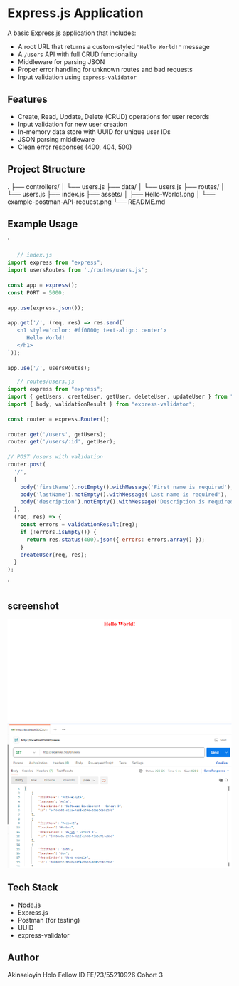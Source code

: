 # Express.js Application

A basic Express.js application that includes:
 - A root URL that returns a custom-styled `"Hello World!"` message
 - A `/users` API with full CRUD functionality
 - Middleware for parsing JSON
 - Proper error handling for unknown routes and bad requests
 - Input validation using `express-validator`

## Features
- Create, Read, Update, Delete (CRUD) operations for user records
- Input validation for new user creation
- In-memory data store with UUID for unique user IDs
- JSON parsing middleware
- Clean error responses (400, 404, 500)

## Project Structure
.
├── controllers/
│   └── users.js
├── data/
│   └── users.js
├── routes/
│   └── users.js
├── index.js
├── assets/
│   ├── Hello-World!.png
│   └── example-postman-API-request.png
└── README.md

## Example Usage
`
<!-- index.js -->
```js
   // index.js
import express from "express";
import usersRoutes from './routes/users.js';

const app = express();  
const PORT = 5000;

app.use(express.json());

app.get('/', (req, res) => res.send(`
   <h1 style='color: #ff0000; text-align: center'>
      Hello World!
   </h1>
`));

app.use('/', usersRoutes);
```

<!-- routes/users.js -->
```js
   // routes/users.js
import express from "express";
import { getUsers, createUser, getUser, deleteUser, updateUser } from "../controllers/users.js";
import { body, validationResult } from "express-validator";

const router = express.Router();

router.get('/users', getUsers);
router.get('/users/:id', getUser);

// POST /users with validation
router.post(
  '/',
  [
    body('firstName').notEmpty().withMessage('First name is required'),
    body('lastName').notEmpty().withMessage('Last name is required'),
    body('description').notEmpty().withMessage('Description is required')
  ],
  (req, res) => {
    const errors = validationResult(req);
    if (!errors.isEmpty()) {
      return res.status(400).json({ errors: errors.array() });
    }
    createUser(req, res);
  }
);
```
`
## screenshot
![root url responding with "Hello World!"](./assets/Hello-World!.png)
![Example of API request using Postman tool](./assets/example-postman-API-request.png)


## Tech Stack
- Node.js
- Express.js
- Postman (for testing)
- UUID
- express-validator

## Author
Akinseloyin Holo
Fellow ID
FE/23/55210926
Cohort 3

